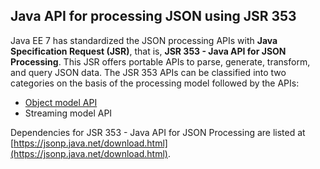 ## Java API for processing JSON using JSR 353

Java EE 7 has standardized the JSON processing APIs with **Java Specification Request (JSR)**, that is, **JSR 353 -
Java API for JSON Processing**. This JSR offers portable APIs to parse, generate, transform, and
query JSON data. The JSR 353 APIs can be classified into two categories on the basis of the
processing model followed by the APIs:
- [Object model API](https://github.com/vgorbic1/Tutorials/blob/master/Web%20Services/REST/JAVA/JSR%20353%20Object%20Model)
- Streaming model API

Dependencies for JSR 353 - Java API for JSON Processing are listed at
[https://jsonp.java.net/download.html](https://jsonp.java.net/download.html).
